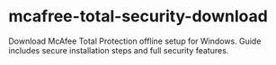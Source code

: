 # mcafree-total-security-download
Download McAfee Total Protection offline setup for Windows. Guide includes secure installation steps and full security features.
